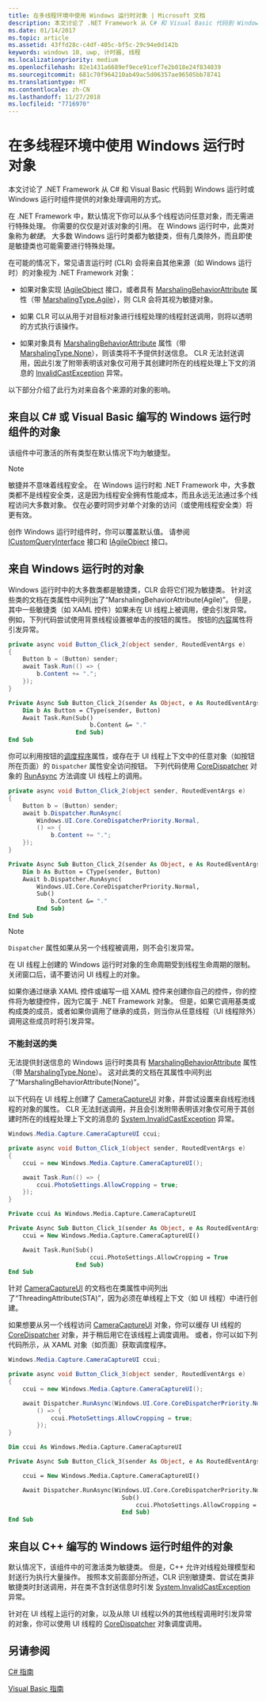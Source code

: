 ```yaml
---
title: 在多线程环境中使用 Windows 运行时对象 | Microsoft 文档
description: 本文讨论了 .NET Framework 从 C# 和 Visual Basic 代码到 Windows 运行时或 Windows 运行时组件提供的对象处理调用的方式。
ms.date: 01/14/2017
ms.topic: article
ms.assetid: 43ffd28c-c4df-405c-bf5c-29c94e0d142b
keywords: windows 10, uwp, 计时器, 线程
ms.localizationpriority: medium
ms.openlocfilehash: 82e1431a6689ef9ece91cef7e2b018e24f834039
ms.sourcegitcommit: 681c70f964210ab49ac5d06357ae96505bb78741
ms.translationtype: MT
ms.contentlocale: zh-CN
ms.lasthandoff: 11/27/2018
ms.locfileid: "7716970"
---
```

# <a name="using-windows-runtime-objects-in-a-multithreaded-environment"></a>在多线程环境中使用 Windows 运行时对象
本文讨论了 .NET Framework 从 C# 和 Visual Basic 代码到 Windows 运行时或 Windows 运行时组件提供的对象处理调用的方式。

在 .NET Framework 中，默认情况下你可以从多个线程访问任意对象，而无需进行特殊处理。 你需要的仅仅是对该对象的引用。 在 Windows 运行时中，此类对象称为*敏捷*。 大多数 Windows 运行时类都为敏捷类，但有几类除外，而且即使是敏捷类也可能需要进行特殊处理。

在可能的情况下，常见语言运行时 (CLR) 会将来自其他来源（如 Windows 运行时）的对象视为 .NET Framework 对象：

- 如果对象实现 [IAgileObject](http://msdn.microsoft.com/library/Hh802476.aspx) 接口，或者具有 [MarshalingBehaviorAttribute](http://go.microsoft.com/fwlink/p/?LinkId=256022) 属性（带 [MarshalingType.Agile](http://go.microsoft.com/fwlink/p/?LinkId=256023)），则 CLR 会将其视为敏捷对象。

- 如果 CLR 可以从用于对目标对象进行线程处理的线程封送调用，则将以透明的方式执行该操作。

- 如果对象具有 [MarshalingBehaviorAttribute](http://go.microsoft.com/fwlink/p/?LinkId=256022) 属性（带 [MarshalingType.None](http://go.microsoft.com/fwlink/p/?LinkId=256023)），则该类将不予提供封送信息。 CLR 无法封送调用，因此引发了附带表明该对象仅可用于其创建时所在的线程处理上下文的消息的 [InvalidCastException](/dotnet/api/system.invalidcastexception) 异常。

以下部分介绍了此行为对来自各个来源的对象的影响。

## <a name="objects-from-a-windows-runtime-component-that-is-written-in-c-or-visual-basic"></a>来自以 C# 或 Visual Basic 编写的 Windows 运行时组件的对象
该组件中可激活的所有类型在默认情况下均为敏捷型。

> [!NOTE]
>  敏捷并不意味着线程安全。 在 Windows 运行时和 .NET Framework 中，大多数类都不是线程安全类，这是因为线程安全拥有性能成本，而且永远无法通过多个线程访问大多数对象。 仅在必要时同步对单个对象的访问（或使用线程安全类）将更有效。

创作 Windows 运行时组件时，你可以覆盖默认值。 请参阅 [ICustomQueryInterface](/dotnet/api/system.runtime.interopservices.icustomqueryinterface) 接口和 [IAgileObject](http://msdn.microsoft.com/library/Hh802476.aspx) 接口。

## <a name="objects-from-the-windows-runtime"></a>来自 Windows 运行时的对象
Windows 运行时中的大多数类都是敏捷类，CLR 会将它们视为敏捷类。 针对这些类的文档在类属性中间列出了“MarshalingBehaviorAttribute(Agile)”。 但是，其中一些敏捷类（如 XAML 控件）如果未在 UI 线程上被调用，便会引发异常。 例如，下列代码尝试使用背景线程设置被单击的按钮的属性。 按钮的[内容](http://go.microsoft.com/fwlink/p/?LinkId=256025)属性将引发异常。

```csharp
private async void Button_Click_2(object sender, RoutedEventArgs e)
{
    Button b = (Button) sender;
    await Task.Run(() => {
        b.Content += ".";
    });
}
```

```vb
Private Async Sub Button_Click_2(sender As Object, e As RoutedEventArgs)
    Dim b As Button = CType(sender, Button)
    Await Task.Run(Sub()
                       b.Content &= "."
                   End Sub)
End Sub
```

你可以利用按钮的[调度程序](http://go.microsoft.com/fwlink/p/?LinkId=256026)属性，或存在于 UI 线程上下文中的任意对象（如按钮所在页面）的 `Dispatcher` 属性安全访问按钮。 下列代码使用 [CoreDispatcher](http://go.microsoft.com/fwlink/p/?LinkId=256029) 对象的 [RunAsync](http://go.microsoft.com/fwlink/p/?LinkId=256030) 方法调度 UI 线程上的调用。

```csharp
private async void Button_Click_2(object sender, RoutedEventArgs e)
{
    Button b = (Button) sender;
    await b.Dispatcher.RunAsync(
        Windows.UI.Core.CoreDispatcherPriority.Normal,
        () => {
            b.Content += ".";
    });
}

```

```vb
Private Async Sub Button_Click_2(sender As Object, e As RoutedEventArgs)
    Dim b As Button = CType(sender, Button)
    Await b.Dispatcher.RunAsync(
        Windows.UI.Core.CoreDispatcherPriority.Normal,
        Sub()
            b.Content &= "."
        End Sub)
End Sub
```

> [!NOTE]
>  `Dispatcher` 属性如果从另一个线程被调用，则不会引发异常。

在 UI 线程上创建的 Windows 运行时对象的生命周期受到线程生命周期的限制。 关闭窗口后，请不要访问 UI 线程上的对象。

如果你通过继承 XAML 控件或编写一组 XAML 控件来创建你自己的控件，你的控件将为敏捷控件，因为它属于 .NET Framework 对象。 但是，如果它调用基类或构成类的成员，或者如果你调用了继承的成员，则当你从任意线程（UI 线程除外）调用这些成员时将引发异常。

### <a name="classes-that-cant-be-marshaled"></a>不能封送的类
无法提供封送信息的 Windows 运行时类具有 [MarshalingBehaviorAttribute](http://go.microsoft.com/fwlink/p/?LinkId=256022) 属性（带 [MarshalingType.None](http://go.microsoft.com/fwlink/p/?LinkId=256023)）。 这对此类的文档在其属性中间列出了“MarshalingBehaviorAttribute(None)”。

以下代码在 UI 线程上创建了 [CameraCaptureUI](http://go.microsoft.com/fwlink/p/?LinkId=256027) 对象，并尝试设置来自线程池线程的对象的属性。 CLR 无法封送调用，并且会引发附带表明该对象仅可用于其创建时所在的线程处理上下文的消息的 [System.InvalidCastException](/dotnet/api/system.invalidcastexception) 异常。

```csharp
Windows.Media.Capture.CameraCaptureUI ccui;

private async void Button_Click_1(object sender, RoutedEventArgs e)
{
    ccui = new Windows.Media.Capture.CameraCaptureUI();

    await Task.Run(() => {
        ccui.PhotoSettings.AllowCropping = true;
    });
}

```

```vb
Private ccui As Windows.Media.Capture.CameraCaptureUI

Private Async Sub Button_Click_1(sender As Object, e As RoutedEventArgs)
    ccui = New Windows.Media.Capture.CameraCaptureUI()

    Await Task.Run(Sub()
                       ccui.PhotoSettings.AllowCropping = True
                   End Sub)
End Sub
```

针对 [CameraCaptureUI](http://go.microsoft.com/fwlink/p/?LinkId=256027) 的文档也在类属性中间列出了“ThreadingAttribute(STA)”，因为必须在单线程上下文（如 UI 线程）中进行创建。

如果想要从另一个线程访问 [CameraCaptureUI](http://go.microsoft.com/fwlink/p/?LinkId=256027) 对象，你可以缓存 UI 线程的 [CoreDispatcher](http://go.microsoft.com/fwlink/p/?LinkId=256029) 对象，并于稍后用它在该线程上调度调用。 或者，你可以如下列代码所示，从 XAML 对象（如页面）获取调度程序。

```csharp
Windows.Media.Capture.CameraCaptureUI ccui;

private async void Button_Click_3(object sender, RoutedEventArgs e)
{
    ccui = new Windows.Media.Capture.CameraCaptureUI();

    await Dispatcher.RunAsync(Windows.UI.Core.CoreDispatcherPriority.Normal,
        () => {
            ccui.PhotoSettings.AllowCropping = true;
        });
}

```

```vb
Dim ccui As Windows.Media.Capture.CameraCaptureUI

Private Async Sub Button_Click_3(sender As Object, e As RoutedEventArgs)

    ccui = New Windows.Media.Capture.CameraCaptureUI()

    Await Dispatcher.RunAsync(Windows.UI.Core.CoreDispatcherPriority.Normal,
                                Sub()
                                    ccui.PhotoSettings.AllowCropping = True
                                End Sub)
End Sub
```

## <a name="objects-from-a-windows-runtime-component-that-is-written-in-c"></a>来自以 C++ 编写的 Windows 运行时组件的对象
默认情况下，该组件中的可激活类为敏捷类。 但是，C++ 允许对线程处理模型和封送行为执行大量操作。 按照本文前面部分所述，CLR 识别敏捷类、尝试在类非敏捷类时封送调用，并在类不含封送信息时引发 [System.InvalidCastException](/dotnet/api/system.invalidcastexception) 异常。

针对在 UI 线程上运行的对象，以及从除 UI 线程以外的其他线程调用时引发异常的对象，你可以使用 UI 线程的 [CoreDispatcher](http://go.microsoft.com/fwlink/p/?LinkId=256029) 对象调度调用。

## <a name="see-also"></a>另请参阅
[C# 指南](/dotnet/articles/csharp/)

[Visual Basic 指南](/dotnet/articles/visual-basic/)
